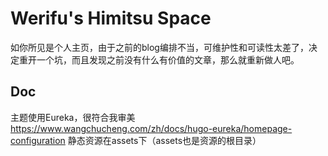 # Werifu's Himitsu Space
如你所见是个人主页，由于之前的blog编排不当，可维护性和可读性太差了，决定重开一个坑，而且发现之前没有什么有价值的文章，那么就重新做人吧。
## Doc
主题使用Eureka，很符合我审美
https://www.wangchucheng.com/zh/docs/hugo-eureka/homepage-configuration
静态资源在assets下（assets也是资源的根目录）